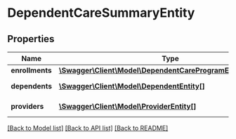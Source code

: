 # DependentCareSummaryEntity

## Properties
Name | Type | Description | Notes
------------ | ------------- | ------------- | -------------
**enrollments** | [**\Swagger\Client\Model\DependentCareProgramEnrollmentEntity**](DependentCareProgramEnrollmentEntity.md) |  | [optional] 
**dependents** | [**\Swagger\Client\Model\DependentEntity[]**](DependentEntity.md) | List of dependents | [optional] 
**providers** | [**\Swagger\Client\Model\ProviderEntity[]**](ProviderEntity.md) | List of providers | [optional] 

[[Back to Model list]](../README.md#documentation-for-models) [[Back to API list]](../README.md#documentation-for-api-endpoints) [[Back to README]](../README.md)

